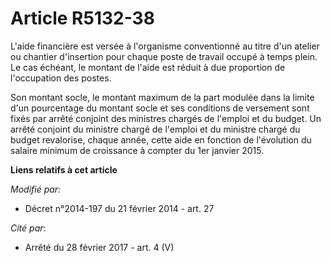 # Article R5132-38

L'aide financière est versée à l'organisme conventionné au titre d'un atelier ou chantier d'insertion pour chaque poste de
travail occupé à temps plein. Le cas échéant, le montant de l'aide est réduit à due proportion de l'occupation des postes. 

Son montant socle, le montant maximum de la part modulée dans la limite d'un pourcentage du montant socle et ses conditions
de versement sont fixés par arrêté conjoint des ministres chargés de l'emploi et du budget. Un arrêté conjoint du ministre
chargé de l'emploi et du ministre chargé du budget revalorise, chaque année, cette aide en fonction de l'évolution du salaire
minimum de croissance à compter du 1er janvier 2015.

**Liens relatifs à cet article**

_Modifié par_:

  - Décret n°2014-197 du 21 février 2014 - art. 27

_Cité par_:

  - Arrêté du 28 février 2017 - art. 4 (V)
